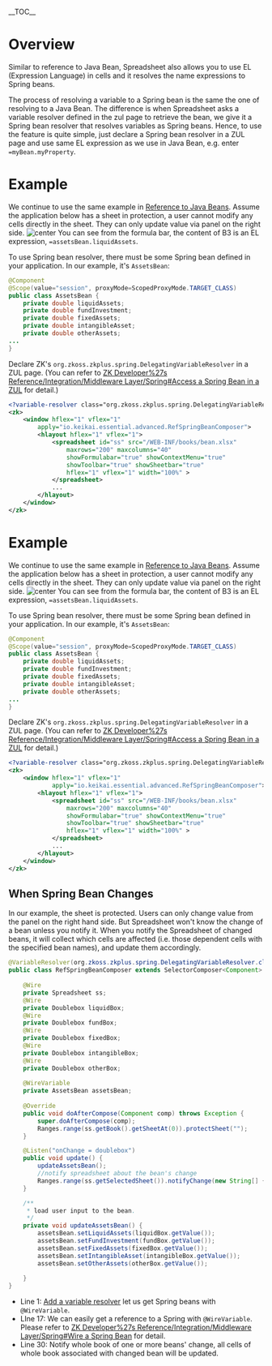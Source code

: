 \_\_TOC\_\_

# Overview

Similar to reference to Java Bean, Spreadsheet also allows you to use EL
(Expression Language) in cells and it resolves the name expressions to
Spring beans.

The process of resolving a variable to a Spring bean is the same the one
of resolving to a Java Bean. The difference is when Spreadsheet asks a
variable resolver defined in the zul page to retrieve the bean, we give
it a Spring bean resolver that resolves variables as Spring beans.
Hence, to use the feature is quite simple, just declare a Spring bean
resolver in a ZUL page and use same EL expression as we use in Java
Bean, e.g. enter `=myBean.myProperty`.

# Example

We continue to use the same example in [ Reference to Java
Beans](ZK_Spreadsheet_Essentials_3/Working_with_Spreadsheet/Advanced/Reference_to_Java_Beans#Example "wikilink").
Assume the application below has a sheet in protection, a user cannot
modify any cells directly in the sheet. They can only update value via
panel on the right side. ![ center](essentials-bean.png " center") You
can see from the formula bar, the content of B3 is an EL expression,
`=assetsBean.liquidAssets`.

To use Spring bean resolver, there must be some Spring bean defined in
your application. In our example, it's `AssetsBean`:

``` java
@Component
@Scope(value="session", proxyMode=ScopedProxyMode.TARGET_CLASS)
public class AssetsBean {
    private double liquidAssets;
    private double fundInvestment;
    private double fixedAssets;
    private double intangibleAsset; 
    private double otherAssets;
...
}
```

Declare ZK's `org.zkoss.zkplus.spring.DelegatingVariableResolver` in a
ZUL page. (You can refer to [ZK Developer%27s
Reference/Integration/Middleware Layer/Spring\#Access a Spring Bean in a
ZUL](ZK_Developer%27s_Reference/Integration/Middleware_Layer/Spring#Access_a_Spring_Bean_in_a_ZUL "wikilink")
for detail.)

``` xml
<?variable-resolver class="org.zkoss.zkplus.spring.DelegatingVariableResolver"?>
<zk>
    <window hflex="1" vflex="1" 
        apply="io.keikai.essential.advanced.RefSpringBeanComposer">
        <hlayout hflex="1" vflex="1">
            <spreadsheet id="ss" src="/WEB-INF/books/bean.xlsx" 
                maxrows="200" maxcolumns="40"
                showFormulabar="true" showContextMenu="true" 
                showToolbar="true" showSheetbar="true" 
                hflex="1" vflex="1" width="100%" >
            </spreadsheet>
            ...
        </hlayout>
    </window>
</zk>
```

# Example

We continue to use the same example in [ Reference to Java
Beans](ZK_Spreadsheet_Essentials_3/Working_with_Spreadsheet/Advanced/Reference_to_Java_Beans#Example "wikilink").
Assume the application below has a sheet in protection, a user cannot
modify any cells directly in the sheet. They can only update value via
panel on the right side. ![ center](essentials-bean.png " center") You
can see from the formula bar, the content of B3 is an EL expression,
`=assetsBean.liquidAssets`.

To use Spring bean resolver, there must be some Spring bean defined in
your application. In our example, it's `AssetsBean`:

``` java
@Component
@Scope(value="session", proxyMode=ScopedProxyMode.TARGET_CLASS)
public class AssetsBean {
    private double liquidAssets;
    private double fundInvestment;
    private double fixedAssets;
    private double intangibleAsset; 
    private double otherAssets;
...
}
```

Declare ZK's `org.zkoss.zkplus.spring.DelegatingVariableResolver` in a
ZUL page. (You can refer to [ZK Developer%27s
Reference/Integration/Middleware Layer/Spring\#Access a Spring Bean in a
ZUL](ZK_Developer%27s_Reference/Integration/Middleware_Layer/Spring#Access_a_Spring_Bean_in_a_ZUL "wikilink")
for detail.)

``` xml
<?variable-resolver class="org.zkoss.zkplus.spring.DelegatingVariableResolver"?>
<zk>
    <window hflex="1" vflex="1" 
            apply="io.keikai.essential.advanced.RefSpringBeanComposer">
        <hlayout hflex="1" vflex="1">
            <spreadsheet id="ss" src="/WEB-INF/books/bean.xlsx"
                maxrows="200" maxcolumns="40"
                showFormulabar="true" showContextMenu="true"
                showToolbar="true" showSheetbar="true" 
                hflex="1" vflex="1" width="100%" >
            </spreadsheet>
            ...
        </hlayout>
    </window>
</zk>
```

## When Spring Bean Changes

In our example, the sheet is protected. Users can only change value from
the panel on the right hand side. But Spreadsheet won't know the change
of a bean unless you notify it. When you notify the Spreadsheet of
changed beans, it will collect which cells are affected (i.e. those
dependent cells with the specified bean names), and update them
accordingly.

``` java
@VariableResolver(org.zkoss.zkplus.spring.DelegatingVariableResolver.class)
public class RefSpringBeanComposer extends SelectorComposer<Component> {
    
    @Wire
    private Spreadsheet ss;
    @Wire
    private Doublebox liquidBox;
    @Wire
    private Doublebox fundBox;
    @Wire
    private Doublebox fixedBox;
    @Wire
    private Doublebox intangibleBox;
    @Wire
    private Doublebox otherBox;
    
    @WireVariable
    private AssetsBean assetsBean;
    
    @Override
    public void doAfterCompose(Component comp) throws Exception {
        super.doAfterCompose(comp);
        Ranges.range(ss.getBook().getSheetAt(0)).protectSheet("");
    }

    @Listen("onChange = doublebox")
    public void update() {
        updateAssetsBean();
        //notify spreadsheet about the bean's change
        Ranges.range(ss.getSelectedSheet()).notifyChange(new String[] {"assetsBean"} );
    }

    /**
     * load user input to the bean.
     */
    private void updateAssetsBean() {
        assetsBean.setLiquidAssets(liquidBox.getValue());
        assetsBean.setFundInvestment(fundBox.getValue());
        assetsBean.setFixedAssets(fixedBox.getValue());
        assetsBean.setIntangibleAsset(intangibleBox.getValue());
        assetsBean.setOtherAssets(otherBox.getValue());
        
    }
}
```

  - Line 1: [ Add a variable
    resolver](ZK_Developer%27s_Reference/Integration/Middleware_Layer/Spring#Adding_Variable_Resolver_to_a_Composer_.28or_ViewModel.29 "wikilink")
    let us get Spring beans with `@WireVariable`.
  - LIne 17: We can easily get a reference to a Spring with
    `@WireVariable`. Please refer to [ZK Developer%27s
    Reference/Integration/Middleware Layer/Spring\#Wire a Spring
    Bean](ZK_Developer%27s_Reference/Integration/Middleware_Layer/Spring#Wire_a_Spring_Bean "wikilink")
    for detail.
  - Line 30: Notify whole book of one or more beans' change, all cells
    of whole book associated with changed bean will be updated.

<references/>
